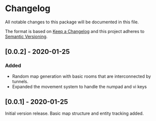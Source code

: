 ﻿# Changelog
All notable changes to this package will be documented in this file.

The format is based on [Keep a Changelog](http://keepachangelog.com/en/1.0.0/)
and this project adheres to [Semantic Versioning](http://semver.org/spec/v2.0.0.html).

## [0.0.2] - 2020-01-25

### Added

* Random map generation with basic rooms that are interconnected by tunnels.
* Expanded the movement system to handle the numpad and vi keys

## [0.0.1] - 2020-01-25

Initial version release. Basic map structure and entity tracking added.
